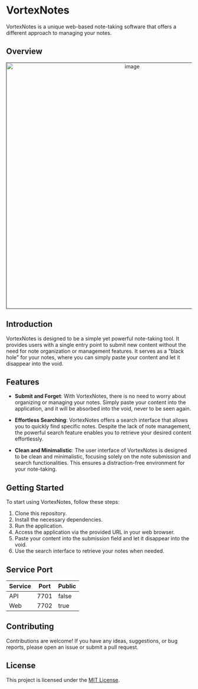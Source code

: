 # VortexNotes

VortexNotes is a unique web-based note-taking software that offers a different approach to managing your notes.

## Overview

<a href="" target="_blank">
  <div align="center">
    <img width="668" alt="image" src="https://github.com/kangfenmao/vortexnotes/assets/8253512/6c7e6893-3e41-4580-90a3-747cafba0638">
  </div>
</a>

## Introduction

VortexNotes is designed to be a simple yet powerful note-taking tool. It provides users with a single entry point to submit new content without the need for note organization or management features. It serves as a "black hole" for your notes, where you can simply paste your content and let it disappear into the void.

## Features

- **Submit and Forget**: With VortexNotes, there is no need to worry about organizing or managing your notes. Simply paste your content into the application, and it will be absorbed into the void, never to be seen again.

- **Effortless Searching**: VortexNotes offers a search interface that allows you to quickly find specific notes. Despite the lack of note management, the powerful search feature enables you to retrieve your desired content effortlessly.

- **Clean and Minimalistic**: The user interface of VortexNotes is designed to be clean and minimalistic, focusing solely on the note submission and search functionalities. This ensures a distraction-free environment for your note-taking.

## Getting Started

To start using VortexNotes, follow these steps:

1. Clone this repository.
2. Install the necessary dependencies.
3. Run the application.
4. Access the application via the provided URL in your web browser.
5. Paste your content into the submission field and let it disappear into the void.
6. Use the search interface to retrieve your notes when needed.

## Service Port

| Service     | Port | Public |
|-------------|------|--------|
| API         | 7701 | false  |
| Web         | 7702 | true   |

## Contributing

Contributions are welcome! If you have any ideas, suggestions, or bug reports, please open an issue or submit a pull request.

## License

This project is licensed under the [MIT License](LICENSE).
